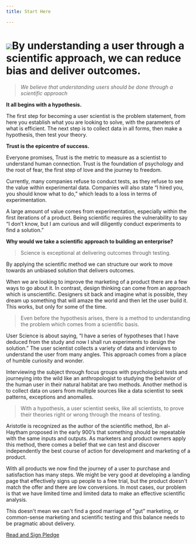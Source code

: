 ```yaml
---
title: Start Here

---
```

# ![](/assets/92.jpg)By understanding a user through a scientific approach, we can reduce bias and deliver outcomes.

> _We believe that understanding users should be done through a scientific approach_

**It all begins with a hypothesis.**

The first step for becoming a user scientist is the problem statement, from here you establish what you are looking to solve, with the parameters of what is efficient. The next step is to collect data in all forms, then make a hypothesis, then test your theory.

**Trust is the epicentre of success.**

Everyone promises, Trust is the metric to measure as a scientist to understand human connection. Trust is the foundation of psychology and the root of fear, the first step of love and the journey to freedom.

Currently, many companies refuse to conduct tests, as they refuse to see the value within experimental data. Companies will also state “I hired you, you should know what to do,” which leads to a loss in terms of experimentation.

A large amount of value comes from experimentation, especially within the first iterations of a product. Being scientific requires the vulnerability to say “I don’t know, but I am curious and will diligently conduct experiments to find a solution.”

**Why would we take a scientific approach to building an enterprise?**

> Science is exceptional at delivering outcomes through testing.

By applying the scientific method we can structure our work to move towards an unbiased solution that delivers outcomes.

When we are looking to improve the marketing of a product there are a few ways to go about it. In contrast, design thinking can come from an approach which is unscientific. Designers sit back and imagine what is possible, they dream up something that will amaze the world and then let the user build it. This works, but only for some of the time.

> Even before the hypothesis arises, there is a method to understanding the problem which comes from a scientific basis.

User Science is about saying, “I have a series of hypotheses that I have deduced from the study and now I shall run experiments to design the solution.” The user scientist collects a variety of data and interviews to understand the user from many angles. This approach comes from a place of humble curiosity and wonder.

Interviewing the subject through focus groups with psychological tests and journeying into the wild like an anthropologist to studying the behavior of the human user in their natural habitat are two methods. Another method is to collect data on users from multiple sources like a data scientist to seek patterns, exceptions and anomalies.

> With a hypothesis, a user scientist seeks, like all scientists, to prove their theories right or wrong through the means of testing.

Aristotle is recognized as the author of the scientific method, Ibn al-Haytham proposed in the early 900’s that something should be repeatable with the same inputs and outputs. As marketers and product owners apply this method, there comes a belief that we can test and discover independently the best course of action for development and marketing of a product.

With all products we now find the journey of a user to purchase and satisfaction has many steps. We might be very good at developing a landing page that effectively signs up people to a free trial, but the product doesn't match the offer and there are low conversions. In most cases, our problem is that we have limited time and limited data to make an effective scientific analysis.

This doesn't mean we can't find a good marriage of "gut" marketing, or common-sense marketing and scientific testing and this balance needs to be pragmatic about delivery.

[Read and Sign Pledge](pledge "Pledge")